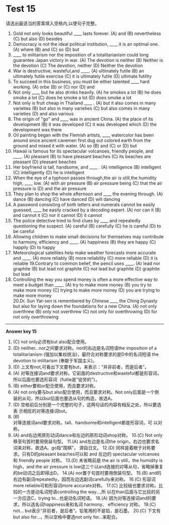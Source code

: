 # Test 15

请选出最适当的答案填入空格内,以使句子完整。
1. Gold not only looks beautiful ____ lasts forever.
(A) and
(B) nevertheless
(C) but also
(D) besides
3. Democracy is not the ideal political institution, ____ it is an optimal one.
(A) where
(B) and
(C) so
(D) but
2. ____ to militarism nor the imposition of a totalitarianism could long guarantee Japan victory in war.
(A) The devotion is neither
(B) Neither is the devotion
(C) The devotion, neither
(D) Neither the devotion
4. War is destructive, wasteful,and ____.
(A) ultimately futile
(B) an ultimately futile exercise
(C) it is ultimately futile
(D) ultimate futility  
5. To succeed in this business, you must be either talented ____ hard working.
(A) orbe
(B) or
(C) nor
(D) and
10. Not only ____ but he also drinks heavily.
(A) he smokes a lot
(B) he does smoke a lot
(C) does he smoke a lot
(D) does smoke a lot
6. Not only is fruit cheap in
Thailand ____ .
(A) but it also comes in many varieties
(B) but also in many varieties
(C) but also comes in many varieties
(D) and also various
11. The origin of "go" and ____ was in ancient China.
(A) the place of its development
(B) it was developed
(C) it was developed which
(D) the development was there
7. Oil painting began with the Flemish artists, ____ watercolor has been around since ancient cavemen first dug out colored earth from the ground and mixed it with water.
(A) so
(B) and
(C) or
(D) but  
12. Hawaii is famous for its spectacular volcanoes, friendly people, and ____.
(A) pleasant
(B) to have pleasant beaches
(C) its beaches are pleasant
(D) pleasant beaches
8. Her boyfriend is tall, handsome, and ____ .
(A) intelligence
(B) intelligent
(C) intelligently
(D) he is intelligent
13. When the eye of a typhoon passes through,the air is still,the humidity high, ____ low.
(A) with air pressure
(B) air pressure being
(C) that the air pressure is
(D) and the air pressure
9. They plan to shop the whole afternoon and ____ the evening through.
(A) dance
(B) dancing
(C) have danced
(D) will dancing
14. A password consisting of both letters and numerals cannot be easily guessed, ____ be easily cracked by a decoding expert.
(A) nor can it
(B) and cannot it
(C) nor it cannot
(D) it cannot
15. The police detective tried to find clues by ____ and repeatedly questioning the suspect.
(A) careful
(B) carefully
(C) he is careful
(D) to be careful
18. Allowing children to make small decisions for themselves may contribute to harmony, efficiency and ____.
(A) happiness
(B) they are happy
(C) happily
(D) to happy
16. Meteorological satellites help make weather forecasts more accurate and ____.
(A) more reliably
(B) more reliability
(C) more reliable
(D) it is reliable
19.Contrary to common belief, the pencil uses ____.
(A) lead nor graphite
(B) but lead not graphite
(C) not lead but graphite
(D) graphite but lead
17. Controlling the way you spend money is often a more effective way to meet a budget than ____.
(A) try to make more money
(B) you try to make more money
(C) trying to make more money
(D) you are trying to make more money  
20.Dr. Sun Yat-sen is remembered by Chinese ____ the Ching Dynasty but also for laying down the foundations for a new China.
(A) not only overthrew
(B) only not overthrew
(C) not only for overthrowing
(D) for not only overthrowing


---


**Answer key 15**  

1. (C)
not only必须有but also配合使用。
2. (D)
neither...nor之间要求对称。nor的右边是名词短语the imposition of a
totalitarianism (强加以集权统治)，最符合对称要求的是D中的名词短语
the devotion to militarism (奉献于军国主义)。
3. (D)
上文有not,可看出下文要有but，来表示：“并非前者，而是后者”。
4. (A)
对等连接词and要求对称。它前面的destructive和wasteful都是形容词，
所以后面也要选形容词（futile是“徒劳的”）。
5. (B)
either要和or配合使用，而且要求对称。
6. (A)
not only要与but also配合使用，而且要求对称。Not only后面是一个倒
装的从句，所以but后面也要选从句的构造，故选A。
7. (D)
空格前后分别是一个完整的句子，这两句话的内容有相反之处，所以要选表
示相反的对等连接词but。
8. (B)  
对等连接词and要求对称。tall、handsome和intelligent都是形容词，可
以对称。
9. (A)
and右边用原形动词dance和左边的原形动词shop对称。
10.(C)
Not only移至句首时要用倒装句型。
11.(A)
and左边是名词the origin，右边也要求名词来对称，故选A。go指“围棋”，
源自日文。
12.(D)
同样是着眼于对称要求。只有D的pleasant beaches可以和 and 左边的
spectacular volcanoes 和 friendly people 对称。
13.(D)
未省略前是 the air is still，the humidity is high，and the air pressure
is low这三个以and连接的对等从句，省略掉重复的be动词之后即得出D。
14.(A)
nor置于句首时要用倒装句型。
15.(B)
and的右边有副词repeatedly，因而左边选副词carefully来对称。
16.(C)
形容词more reliable可和形容词more accurate对称。
17.(C)
比较级也要求对称。比较的一方是动名词短语controlling the way...,所
以在than后面与它比较的另一方应选C，trying to...也是动名词短语。
18.(A)
因为对等连接词and的要求，所以选名词happiness来和名词 harmony、
efficiency 对称。
19.(C)  
not... but表示“非前者，是后者”。铅笔用的不是铅，是石墨。
20.(C)
下文有but also for…，所以空格中要选not only for...来配合。